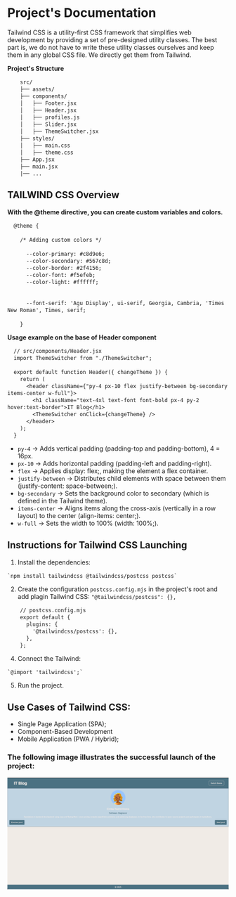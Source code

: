 # Project's Documentation

Tailwind CSS is a utility-first CSS framework that simplifies web development by providing a set of pre-designed utility classes. The best part is, we do not have to write these utility classes ourselves and keep them in any global CSS file. We directly get them from Tailwind.

**Project's Structure**


        src/
        ├── assets/
        ├── components/
        │   ├── Footer.jsx
        │   ├── Header.jsx
        │   ├── profiles.js
        │   ├── Slider.jsx
        │   ├── ThemeSwitcher.jsx
        ├── styles/
        │   ├── main.css
        │   ├── theme.css
        ├── App.jsx
        ├── main.jsx
        |── ...
    
    
## TAILWIND CSS Overview

**With the @theme directive, you can create custom variables and colors.**

  ```
    @theme {

      /* Adding custom colors */

        --color-primary: #c8d9e6;
        --color-secondary: #567c8d;
        --color-border: #2f4156;
        --color-font: #f5efeb;
        --color-light: #ffffff;
      
      
        --font-serif: 'Agu Display', ui-serif, Georgia, Cambria, 'Times New Roman', Times, serif;
        
      }
  ```

**Usage example on the base of Header component**

  ```
    // src/components/Header.jsx
    import ThemeSwitcher from "./ThemeSwitcher";
    
    export default function Header({ changeTheme }) {
      return (
        <header className={"py-4 px-10 flex justify-between bg-secondary items-center w-full"}>
          <h1 className="text-4xl text-font font-bold px-4 py-2 hover:text-border">IT Blog</h1>
          <ThemeSwitcher onClick={changeTheme} />
        </header>
      );
    }
  ```



- `py-4` → Adds vertical padding (padding-top and padding-bottom), 4 = 16px.
- `px-10` → Adds horizontal padding (padding-left and padding-right).
- `flex` → Applies display: flex;, making the element a flex container.
- `justify-between` → Distributes child elements with space between them (justify-content: space-between;).
- `bg-secondary` → Sets the background color to secondary (which is defined in the Tailwind theme).
- `items-center` → Aligns items along the cross-axis (vertically in a row layout) to the center (align-items: center;).
- `w-full` → Sets the width to 100% (width: 100%;).


## Instructions for Tailwind CSS Launching

  1. Install the dependencies:

    `npm install tailwindcss @tailwindcss/postcss postcss`

  2. Create the configuration `postcss.config.mjs` in the project's root and add plagin Tailwind CSS: `"@tailwindcss/postcss": {},`

  ```
      // postcss.config.mjs
      export default {
        plugins: {
          '@tailwindcss/postcss': {},
        },
      };
  ```

  4. Connect the Tailwind:

    `@import 'tailwindcss';`

  5. Run the project.

## Use Cases of Tailwind CSS:

 - Single Page Application (SPA);
 - Component-Based Development
 - Mobile Application (PWA / Hybrid);

### The following image illustrates the successful launch of the project:

<img src="../05_css_framework//public/reference.png">
